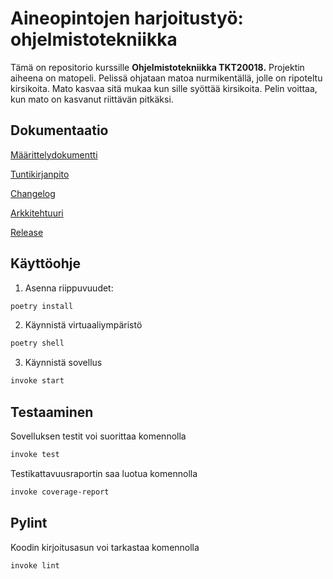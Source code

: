 # Aineopintojen harjoitustyö: ohjelmistotekniikka

Tämä on repositorio kurssille **Ohjelmistotekniikka TKT20018.** Projektin aiheena on matopeli. Pelissä ohjataan matoa nurmikentällä, jolle on ripoteltu kirsikoita.
Mato kasvaa sitä mukaa kun sille syöttää kirsikoita. Pelin voittaa, kun mato on kasvanut riittävän pitkäksi.

## Dokumentaatio

[Määrittelydokumentti](https://github.com/valttteri/ot-harjoitustyo/blob/main/dokumentaatio/maarittelydokumentti.md)

[Tuntikirjanpito](https://github.com/valttteri/ot-harjoitustyo/blob/main/dokumentaatio/tuntikirjanpito.md)

[Changelog](https://github.com/valttteri/ot-harjoitustyo/blob/main/dokumentaatio/changelog.md)

[Arkkitehtuuri](https://github.com/valttteri/ot-harjoitustyo/blob/main/dokumentaatio/arkkitehtuuri.md)

[Release](https://github.com/valttteri/ot-harjoitustyo/releases/tag/v1.0.0)

## Käyttöohje

1. Asenna riippuvuudet:
```bash
poetry install
```

2. Käynnistä virtuaaliympäristö
```bash
poetry shell
```

3. Käynnistä sovellus
```bash
invoke start
```

## Testaaminen

Sovelluksen testit voi suorittaa komennolla
```bash
invoke test
```

Testikattavuusraportin saa luotua komennolla
```bash
invoke coverage-report
```

## Pylint
Koodin kirjoitusasun voi tarkastaa komennolla
```bash
invoke lint
```



